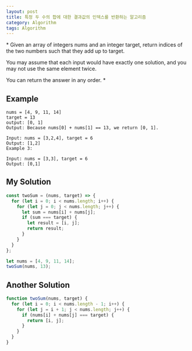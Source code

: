 ```yaml
---
layout: post
title: 특정 두 수의 합에 대한 결과값의 인덱스를 반환하는 알고리즘
category: Algorithm
tags: Algorithm
---
```


\*
Given an array of integers nums and an integer target, return indices of the two numbers such that they add up to target.

You may assume that each input would have exactly one solution, and you may not use the same element twice.

You can return the answer in any order. \*

## Example

```
nums = [4, 9, 11, 14]
target = 13
output: [0, 1]
Output: Because nums[0] + nums[1] == 13, we return [0, 1].

```

```
Input: nums = [3,2,4], target = 6
Output: [1,2]
Example 3:
```

```
Input: nums = [3,3], target = 6
Output: [0,1]
```

## My Solution

```jsx
const twoSum = (nums, target) => {
  for (let i = 0; i < nums.length; i++) {
    for (let j = 0; j < nums.length; j++) {
      let sum = nums[i] + nums[j];
      if (sum === target) {
        let result = [i, j];
        return result;
      }
    }
  }
};

let nums = [4, 9, 11, 14];
twoSum(nums, 13);
```

## Another Solution

```jsx
function twoSum(nums, target) {
  for (let i = 0; i < nums.length - 1; i++) {
    for (let j = i + 1; j < nums.length; j++) {
      if (nums[i] + nums[j] === target) {
        return [i, j];
      }
    }
  }
}
```
